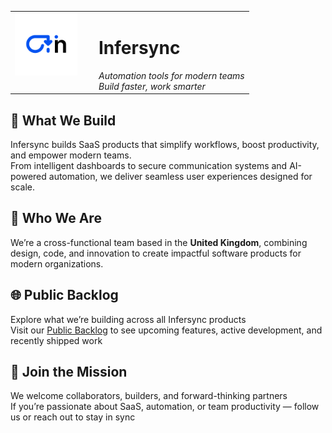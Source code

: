 <table>
  <tr>
    <td align="left" valign="top" width="120">
      <img src="logo.png" alt="Infersync Logo" width="100" />
    </td>
    <td valign="middle">
      <h1>Infersync</h1>
      <em>Automation tools for modern teams<br>Build faster, work smarter</em>
    </td>
  </tr>
</table>

## 🔧 What We Build

Infersync builds SaaS products that simplify workflows, boost productivity, and empower modern teams.  
From intelligent dashboards to secure communication systems and AI-powered automation, we deliver seamless user experiences designed for scale.

## 👥 Who We Are

We’re a cross-functional team based in the **United Kingdom**, combining design, code, and innovation to create impactful software products for modern organizations.

## 🌐 Public Backlog

Explore what we’re building across all Infersync products  
Visit our [Public Backlog](https://github.com/orgs/Infersync/projects/1/views/1) to see upcoming features, active development, and recently shipped work

## 🤝 Join the Mission

We welcome collaborators, builders, and forward-thinking partners  
If you’re passionate about SaaS, automation, or team productivity — follow us or reach out to stay in sync
